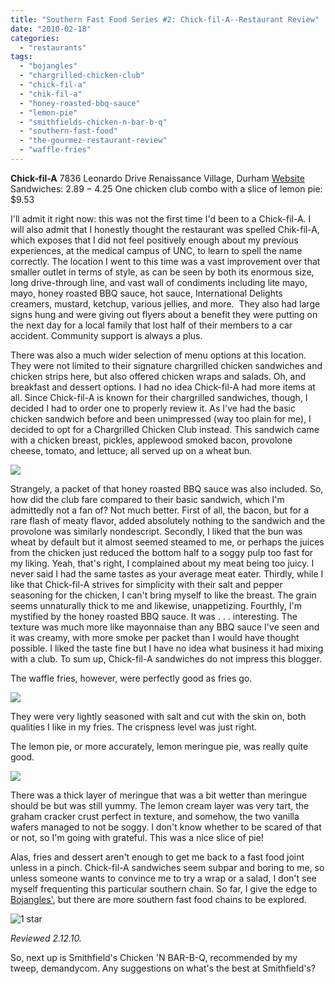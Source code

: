 ```yaml
---
title: "Southern Fast Food Series #2: Chick-fil-A--Restaurant Review"
date: "2010-02-18"
categories:
  - "restaurants"
tags:
  - "bojangles"
  - "chargrilled-chicken-club"
  - "chick-fil-a"
  - "chik-fil-a"
  - "honey-roasted-bbq-sauce"
  - "lemon-pie"
  - "smithfields-chicken-n-bar-b-q"
  - "southern-fast-food"
  - "the-gourmez-restaurant-review"
  - "waffle-fries"
---
```


**Chick-fil-A** 7836 Leonardo Drive Renaissance Village, Durham [Website](http://www.chickfila.com/) Sandwiches: $2.89-­­$4.25 One chicken club combo with a slice of lemon pie: $9.53

I'll admit it right now: this was not the first time I'd been to a Chick-fil-A. I will also admit that I honestly thought the restaurant was spelled Chik-fil-A, which exposes that I did not feel positively enough about my previous experiences, at the medical campus of UNC, to learn to spell the name correctly. The location I went to this time was a vast improvement over that smaller outlet in terms of style, as can be seen by both its enormous size, long drive-through line, and vast wall of condiments including lite mayo, mayo, honey roasted BBQ sauce, hot sauce, International Delights creamers, mustard, ketchup, various jellies, and more.  They also had large signs hung and were giving out flyers about a benefit they were putting on the next day for a local family that lost half of their members to a car accident. Community support is always a plus.

There was also a much wider selection of menu options at this location. They were not limited to their signature chargrilled chicken sandwiches and chicken strips here, but also offered chicken wraps and salads. Oh, and breakfast and dessert options. I had no idea Chick-fil-A had more items at all. Since Chick-fil-A is known for their chargrilled sandwiches, though, I decided I had to order one to properly review it. As I've had the basic chicken sandwich before and been unimpressed (way too plain for me), I decided to opt for a Chargrilled Chicken Club instead. This sandwich came with a chicken breast, pickles, applewood smoked bacon, provolone cheese, tomato, and lettuce, all served up on a wheat bun.

![](http://www.thegourmez.com/gourmez/photos/Chick-fil-A_0002.JPG)

Strangely, a packet of that honey roasted BBQ sauce was also included. So, how did the club fare compared to their basic sandwich, which I'm admittedly not a fan of? Not much better. First of all, the bacon, but for a rare flash of meaty flavor, added absolutely nothing to the sandwich and the provolone was similarly nondescript. Secondly, I liked that the bun was wheat by default but it almost seemed steamed to me, or perhaps the juices from the chicken just reduced the bottom half to a soggy pulp too fast for my liking. Yeah, that's right, I complained about my meat being too juicy. I never said I had the same tastes as your average meat eater. Thirdly, while I like that Chick-fil-A strives for simplicity with their salt and pepper seasoning for the chicken, I can't bring myself to like the breast. The grain seems unnaturally thick to me and likewise, unappetizing. Fourthly, I'm mystified by the honey roasted BBQ sauce. It was . . . interesting. The texture was much more like mayonnaise than any BBQ sauce I've seen and it was creamy, with more smoke per packet than I would have thought possible. I liked the taste fine but I have no idea what business it had mixing with a club. To sum up, Chick-fil-A sandwiches do not impress this blogger.

The waffle fries, however, were perfectly good as fries go.

![](http://www.thegourmez.com/gourmez/photos/Chick-fil-A_0003.JPG)

They were very lightly seasoned with salt and cut with the skin on, both qualities I like in my fries. The crispness level was just right.

The lemon pie, or more accurately, lemon meringue pie, was really quite good.

![](http://www.thegourmez.com/gourmez/photos/Chick-fil-A_0004.JPG)

There was a thick layer of meringue that was a bit wetter than meringue should be but was still yummy. The lemon cream layer was very tart, the graham cracker crust perfect in texture, and somehow, the two vanilla wafers managed to not be soggy. I don't know whether to be scared of that or not, so I'm going with grateful. This was a nice slice of pie!

Alas, fries and dessert aren't enough to get me back to a fast food joint unless in a pinch. Chick-fil-A sandwiches seem subpar and boring to me, so unless someone wants to convince me to try a wrap or a salad, I don't see myself frequenting this particular southern chain. So far, I give the edge to [Bojangles'](http://www.thegourmez.com/?p=717), but there are more southern fast food chains to be explored.




<div class="caption">

![1 star](http://s3.amazonaws.com/thegourmez-wpmedia/2009/04/rating_olive1.gif "rating_olive1")</div>


_Reviewed 2.12.10._

So, next up is Smithfield's Chicken 'N BAR-B-Q, recommended by my tweep, demandycom. Any suggestions on what's the best at Smithfield's?
